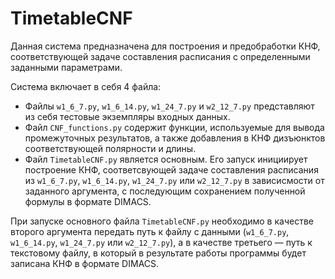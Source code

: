 # TimetableCNF
Данная система предназначена для построения и предобработки КНФ, соответствующей задаче составления расписания с определенными заданными параметрами.

Система включает в себя 4 файла:
- Файлы `w1_6_7.py`, `w1_6_14.py`, `w1_24_7.py` и `w2_12_7.py` представляют из себя тестовые экземпляры входных данных.
- Файл `CNF_functions.py` содержит функции, используемые для вывода промежуточных результатов, а также добавления в КНФ дизъюнктов соответствующей полярности и длины.
- Файл `TimetableCNF.py` является основным. Его запуск инициирует построение КНФ, соответсвующей задаче составления расписания из `w1_6_7.py`, `w1_6_14.py`, `w1_24_7.py` или `w2_12_7.py` в зависисмости от заданного аргумента, с последующим сохранением полученной формулы в формате DIMACS.


При запуске основного файла `TimetableCNF.py` необходимо в качестве второго аргумента передать путь к файлу с данными (`w1_6_7.py`, `w1_6_14.py`, `w1_24_7.py` или `w2_12_7.py`), а в качестве третьего — путь к текстовому файлу, в который в результате работы программы будет записана КНФ в формате DIMACS.

